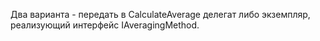 Два варианта - передать в CalculateAverage делегат либо экземпляр, реализующий интерфейс IAveragingMethod.

